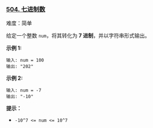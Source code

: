 ### [504\. 七进制数](https://leetcode.cn/problems/base-7/)

难度：简单

给定一个整数 `num`，将其转化为 **7 进制**，并以字符串形式输出。

**示例 1:**

```
输入: num = 100
输出: "202"
```

**示例 2:**

```
输入: num = -7
输出: "-10"
```

**提示：**

-   `-10^7 <= num <= 10^7`
